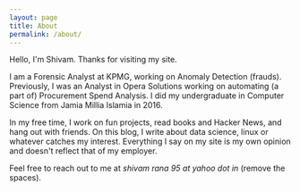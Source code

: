 ```yaml
---
layout: page
title: About
permalink: /about/
---
```


Hello, I'm Shivam. Thanks for visiting my site.

I am a Forensic Analyst at KPMG, working on Anomaly Detection (frauds). Previously, I was an Analyst in Opera Solutions working on automating (a part of) Procurement Spend Analysis. I did my undergraduate in Computer Science from Jamia Millia Islamia in 2016.

In my free time, I work on fun projects, read books and Hacker News, and hang out with friends. On this blog, I write about data science, linux or whatever catches my interest. Everything I say on my site is my own opinion and doesn't reflect that of my employer.

Feel free to reach out to me at *shivam rana 95 at yahoo dot in* (remove the spaces).
